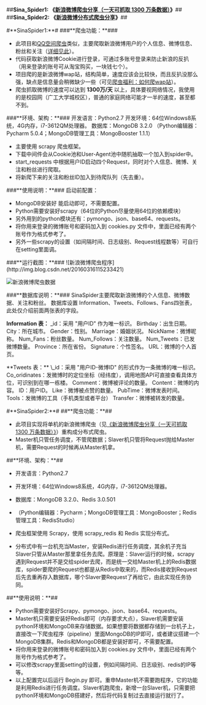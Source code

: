 ##**Sina_Spider1: 《[新浪微博爬虫分享（一天可抓取 1300 万条数据）](http://blog.csdn.net/bone_ace/article/details/50903178)》**##
##**Sina_Spider2: 《[新浪微博分布式爬虫分享](http://blog.csdn.net/bone_ace/article/details/50904718)》**##

<p>
#**SinaSpider1:**#
###**爬虫功能：**###

 - 此项目和[QQ空间爬虫](http://blog.csdn.net/bone_ace/article/details/50771839)类似，主要爬取新浪微博用户的个人信息、微博信息、粉丝和关注（[详细见此](#Database)）。
 - 代码获取新浪微博Cookie进行登录，可通过多账号登录来防止新浪的反扒（用来登录的账号可从淘宝购买，一块钱七个）。
 - 项目爬的是新浪微博wap站，结构简单，速度应该会比较快，而且反扒没那么强，缺点是信息量会稍微缺少一些（可见[爬虫福利：如何爬wap站](http://blog.csdn.net/bone_ace/article/details/50814101)）。
 - 爬虫抓取微博的速度可以达到 **1300万/天** 以上，具体要视网络情况，我使用的是校园网（广工大学城校区），普通的家庭网络可能才一半的速度，甚至都不到。

<p>
<p>
###**环境、架构：**###
开发语言：Python2.7
开发环境：64位Windows8系统，4G内存，i7-3612QM处理器。
数据库：MongoDB 3.2.0
（Python编辑器：Pycharm 5.0.4；MongoDB管理工具：MongoBooster 1.1.1）

 - 主要使用 scrapy 爬虫框架。
 - 下载中间件会从Cookie池和User-Agent池中随机抽取一个加入到spider中。
 - start_requests 中根据用户ID启动四个Request，同时对个人信息、微博、关注和粉丝进行爬取。
 - 将新爬下来的关注和粉丝ID加入到待爬队列（先去重）。

<p>
<p>
###**使用说明：**###
启动前配置：

 - MongoDB安装好 能启动即可，不需要配置。
 - Python需要安装好scrapy（64位的Python尽量使用64位的依赖模块）
 - 另外用到的python模块还有：pymongo、json、base64、requests。
 - 将你用来登录的微博账号和密码加入到 cookies.py 文件中，里面已经有两个账号作为格式参考了。
 - 另外一些scrapy的设置（如间隔时间、日志级别、Request线程数等）可自行在setting里面调。

<p>
<p>
###**运行截图：**###
![新浪微博爬虫程序](http://img.blog.csdn.net/20160316115233421)

![新浪微博爬虫数据](http://img.blog.csdn.net/20160316115321843)

<div id="Database"></div>

<p>
<p>
###**数据库说明：**###
SinaSpider主要爬取新浪微博的个人信息、微博数据、关注和粉丝。
数据库设置 Information、Tweets、Follows、Fans四张表，此处仅介绍前面两张表的字段。

**Information 表：**
\_id：采用 "用户ID" 作为唯一标识。
Birthday：出生日期。
City：所在城市。
Gender：性别。
Marriage：婚姻状况。
NickName：微博昵称。
Num_Fans：粉丝数量。
Num_Follows：关注数量。
Num_Tweets：已发微博数量。
Province：所在省份。
Signature：个性签名。
URL：微博的个人首页。

<p>
**Tweets 表：**
\_id：采用 "用户ID-微博ID" 的形式作为一条微博的唯一标识。
Co_oridinates：发微博时的定位坐标（经纬度），调用地图API可直接查看具体方位，可识别到在哪一栋楼。
Comment：微博被评论的数量。
Content：微博的内容。
ID：用户ID。
Like：微博被点赞的数量。
PubTime：微博发表时间。
Tools：发微博的工具（手机类型或者平台）
Transfer：微博被转发的数量。

<p>
<p>
<p>
#**SinaSpider2:**#
##**爬虫功能：**##

 - 此项目实现将单机的新浪微博爬虫（见[《新浪微博爬虫分享（一天可抓取 1300 万条数据）》](http://blog.csdn.net/bone_ace/article/details/50903178)）重构成分布式爬虫。
 - Master机只管任务调度，不管爬数据；Slaver机只管将Request抛给Master机，需要Request的时候再从Master机拿。

<p>
<p>
##**环境、架构：**##

 - 开发语言：Python2.7
 - 开发环境：64位Windows8系统，4G内存，i7-3612QM处理器。
 - 数据库：MongoDB 3.2.0、Redis 3.0.501
 - （Python编辑器：Pycharm；MongoDB管理工具：MongoBooster；Redis管理工具：RedisStudio）

 - 爬虫框架使用 Scrapy，使用 scrapy_redis 和 Redis 实现分布式。
 - 分布式中有一台机充当Master，安装Redis进行任务调度，其余机子充当Slaver只管从Master那里拿任务去爬。原理是：Slaver运行的时候，scrapy遇到Request并不是交给spider去爬，而是统一交给Master机上的Redis数据库，spider要爬的Request也都是从Redis中取来的，而Redis接收到Request后先去重再存入数据库，哪个Slaver要Request了再给它，由此实现任务协同。

<p>
<p>
##**使用说明：**##

 - Python需要安装好Scrapy、pymongo、json、base64、requests。
 - Master机只需要安装好Redis即可（内存要求大点），Slaver机需要安装python环境和MongoDB来存储数据。如果想要将数据都存储到一台机子上，直接改一下爬虫程序（pipeline）里面MongoDB的IP即可，或者建议搭建一个MongoDB集群。Redis和MongoDB都是安装好即可，不需要配置。
 - 将你用来登录的微博账号和密码加入到 cookies.py 文件中，里面已经有两个账号作为格式参考了。
 - 可以修改scrapy里面setting的设置，例如间隔时间、日志级别、redis的IP等等。
 - 以上配置完以后运行 Begin.py 即可。重申Master机不需要跑程序，它的功能是利用Redis进行任务调度。Slaver机跑爬虫，新增一台Slaver机，只需要把python环境和MongoDB搭建好，然后将代码复制过去直接运行就行了。
